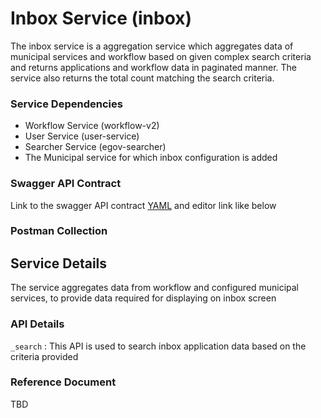 # Inbox Service (inbox)

The inbox service is a aggregation service which aggregates data of municipal services and workflow based on given complex search criteria
and returns applications and workflow data in paginated manner. The service also returns the total count matching the search criteria.



### Service Dependencies


- Workflow Service (workflow-v2)
- User Service (user-service)
- Searcher Service (egov-searcher)
- The Municipal service for which inbox configuration is added


### Swagger API Contract

Link to the swagger API contract [YAML](https://editor.swagger.io/?url=https://raw.githubusercontent.com/upyog/UPYOG/master/municipal-services/docs/inbox.yml#!/) and editor link like below


### Postman Collection



## Service Details

The service aggregates data from workflow and configured municipal services, to provide data required for displaying on inbox screen


### API Details


`_search` : This API is used to search inbox application data based on the criteria provided



### Reference Document
TBD




